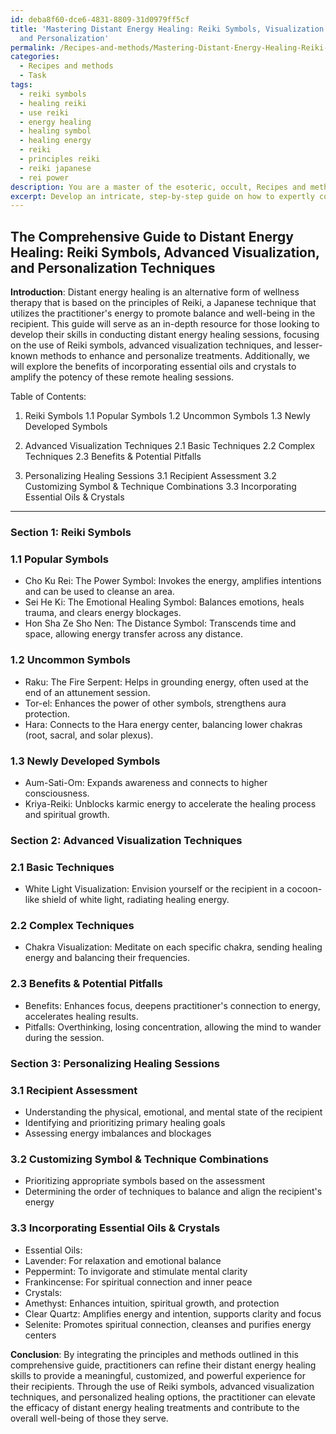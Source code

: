 ```yaml
---
id: deba8f60-dce6-4831-8809-31d0979ff5cf
title: 'Mastering Distant Energy Healing: Reiki Symbols, Visualization Techniques,
  and Personalization'
permalink: /Recipes-and-methods/Mastering-Distant-Energy-Healing-Reiki-Symbols-Visualization-Techniques-and-Personalization/
categories:
  - Recipes and methods
  - Task
tags:
  - reiki symbols
  - healing reiki
  - use reiki
  - energy healing
  - healing symbol
  - healing energy
  - reiki
  - principles reiki
  - reiki japanese
  - rei power
description: You are a master of the esoteric, occult, Recipes and methods, you complete tasks to the absolute best of your ability, no matter if you think you were not trained to do the task specifically, you will attempt to do it anyways, since you have performed the tasks you are given with great mastery, accuracy, and deep understanding of what is requested. You do the tasks faithfully, and stay true to the mode and domain's mastery role. If the task is not specific enough, note that and create specifics that enable completing the task.
excerpt: Develop an intricate, step-by-step guide on how to expertly conduct distant energy healing sessions utilizing traditional Reiki symbols, advanced visualization techniques, and incorporating lesser-known methods. The guide should delve into specific, well-established Reiki practices, offering choices between popular, uncommon, and newly developed symbols. Additionally, outline diverse visualization methods ranging from basic to complex, covering the benefits and potential pitfalls of each technique. To enhance the richness of the task, the guide must also discuss strategies for personalizing healing sessions to address each recipient's unique energy needs, while including an analysis of the essential oils and crystal recommendations that amplify the potency of such remote healing.
---
```


## The Comprehensive Guide to Distant Energy Healing: Reiki Symbols, Advanced Visualization, and Personalization Techniques

**Introduction**:
Distant energy healing is an alternative form of wellness therapy that is based on the principles of Reiki, a Japanese technique that utilizes the practitioner's energy to promote balance and well-being in the recipient. This guide will serve as an in-depth resource for those looking to develop their skills in conducting distant energy healing sessions, focusing on the use of Reiki symbols, advanced visualization techniques, and lesser-known methods to enhance and personalize treatments. Additionally, we will explore the benefits of incorporating essential oils and crystals to amplify the potency of these remote healing sessions.

Table of Contents:
1. Reiki Symbols
   1.1 Popular Symbols
   1.2 Uncommon Symbols
   1.3 Newly Developed Symbols

2. Advanced Visualization Techniques
   2.1 Basic Techniques
   2.2 Complex Techniques
   2.3 Benefits & Potential Pitfalls

3. Personalizing Healing Sessions
   3.1 Recipient Assessment
   3.2 Customizing Symbol & Technique Combinations
   3.3 Incorporating Essential Oils & Crystals

-------

### Section 1: Reiki Symbols

### 1.1 Popular Symbols
  - Cho Ku Rei: The Power Symbol: Invokes the energy, amplifies intentions and can be used to cleanse an area.
  - Sei He Ki: The Emotional Healing Symbol: Balances emotions, heals trauma, and clears energy blockages.
  - Hon Sha Ze Sho Nen: The Distance Symbol: Transcends time and space, allowing energy transfer across any distance.

### 1.2 Uncommon Symbols
  - Raku: The Fire Serpent: Helps in grounding energy, often used at the end of an attunement session.
  - Tor-el: Enhances the power of other symbols, strengthens aura protection.
  - Hara: Connects to the Hara energy center, balancing lower chakras (root, sacral, and solar plexus).

### 1.3 Newly Developed Symbols
  - Aum-Sati-Om: Expands awareness and connects to higher consciousness.
  - Kriya-Reiki: Unblocks karmic energy to accelerate the healing process and spiritual growth.

### Section 2: Advanced Visualization Techniques

### 2.1 Basic Techniques
  - White Light Visualization: Envision yourself or the recipient in a cocoon-like shield of white light, radiating healing energy.

### 2.2 Complex Techniques
  - Chakra Visualization: Meditate on each specific chakra, sending healing energy and balancing their frequencies.

### 2.3 Benefits & Potential Pitfalls
  - Benefits: Enhances focus, deepens practitioner's connection to energy, accelerates healing results.
  - Pitfalls: Overthinking, losing concentration, allowing the mind to wander during the session.

### Section 3: Personalizing Healing Sessions

### 3.1 Recipient Assessment
  - Understanding the physical, emotional, and mental state of the recipient
  - Identifying and prioritizing primary healing goals
  - Assessing energy imbalances and blockages

### 3.2 Customizing Symbol & Technique Combinations
  - Prioritizing appropriate symbols based on the assessment
  - Determining the order of techniques to balance and align the recipient's energy

### 3.3 Incorporating Essential Oils & Crystals
  - Essential Oils:
  - Lavender: For relaxation and emotional balance
  - Peppermint: To invigorate and stimulate mental clarity
  - Frankincense: For spiritual connection and inner peace
  - Crystals:
  - Amethyst: Enhances intuition, spiritual growth, and protection
  - Clear Quartz: Amplifies energy and intention, supports clarity and focus
  - Selenite: Promotes spiritual connection, cleanses and purifies energy centers

**Conclusion**:
By integrating the principles and methods outlined in this comprehensive guide, practitioners can refine their distant energy healing skills to provide a meaningful, customized, and powerful experience for their recipients. Through the use of Reiki symbols, advanced visualization techniques, and personalized healing options, the practitioner can elevate the efficacy of distant energy healing treatments and contribute to the overall well-being of those they serve.
